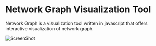 # Network Graph Visualization Tool 
Network Graph is a visualization tool written in javascript that offers interactive visualization of network graph.

![ScreenShot](https://github.com/banjodayo39/NetworkGraph/src/assets/sampleImage.png)
